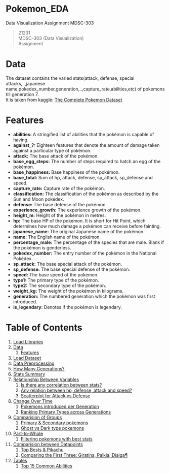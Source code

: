 # Pokemon_EDA
Data Visualization Assignment MDSC-303

> 21231  
> MDSC-303 (Data Visualization)  
> Assignment  

# Data
The dataset contains the varied stats(attack, defense, special attacks,..,japanese name,pokedex_number,generation,..,capture_rate,abilities,etc) of pokemons till generation 7.  
It is taken from kaggle: [The Complete Pokemon Dataset](https://www.kaggle.com/datasets/rounakbanik/pokemon)

# Features
- **abilities:** A stringified list of abilities that the pokémon is capable of having.
- **against_?:** Eighteen features that denote the amount of damage taken against a particular type of pokémon.
- **attack:** The base attack of the pokémon.
- **base_egg_steps:** The number of steps required to hatch an egg of the pokémon.
- **base_happiness:** Base happiness of the pokémon.
- **base_total:** Sum of hp, attack, defense, sp_attack, sp_defense and speed.
- **capture_rate:** Capture rate of the pokémon.
- **classification:** The classification of the pokémon as described by the Sun and Moon pokédex.
- **defense:** The base defense of the pokémon.
- **experience_growth:** The experience growth of the pokémon.
- **height_m:** Height of the pokémon in metres.
- **hp:** The base HP of the pokemon. It is short for Hit Point, which determines how much damage a pokémon can receive before fainting.
- **japanese_name:** The original Japanese name of the pokémon.
- **name:** The English name of the pokémon.
- **percentage_male:** The percentage of the species that are male. Blank if the pokémon is genderless.
- **pokedex_number:** The entry number of the pokémon in the National Pokédex.
- **sp_attack:** The base special attack of the pokémon.
- **sp_defense:** The base special defense of the pokémon.
- **speed:** The base speed of the pokémon.
- **type1:** The primary type of the pokémon.
- **type2:** The secondary type of the pokémon.
- **weight_kg:** The weight of the pokémon in kilograms.
- **generation:** The numbered generation which the pokémon was first introduced.
- **is_legendary:** Denotes if the pokémon is legendary.


# Table of Contents

1. [Load Libraries](#Load-Libraries)
1. [Data](#Data)
    1. [Features](#Features)
1. [Load Dataset](#Loading-the-Dataset)
1. [Data Preprocessing](#Data-Preprocessing)
1. [How Many Generations?](#How-many-generations?)
1. [Stats Summary](#Stats-Summary)
1. [Relationship Between Variables](#Relationship-Between-Variables)
    1. [Is there any correlation between stats?](#Is-there-any-correlation-between-stats?)
    1. [Any relation between hp, defense, attack and speed?](#Any-relation-between-hp,-defense,-attack-and-speed?)
    1. [Scatterplot for Attack vs Defense](#Scatterplot-for-Attack-vs-Defense)
1. [Change Over Time](#Change-Over-Time)
    1. [Pokemons introduced per Generation](#Pokemons-introduced-per-Generation)
    1. [Ranking Primary Types across Generations](#Ranking-Primary-Types-across-Generations)
1. [Comparision of Groups](#Comparision-of-Groups)
    1. [Primary & Secondary pokemons](#Primary-&-Secondary-pokemons)
    1. [Ghost vs Dark type pokemons](#Ghost-vs-Dark-type-pokemons)
1. [Part-to-Whole](#Part-to-Whole)
    1. [Filtering pokemons with best stats](#Filtering-pokemons-with-best-stats)
1. [Comparision between Datapoints](#Comparision-between-Datapoints)
    1. [Top Bests & Pikachu](#Top-Bests-&-Pikachu)
    1. [Comparing the First Three: Giratina, Palkia, Dialga¶](#Comparing-the-First-Three:-Giratina,-Palkia,-Dialga)
1. [Tables](#Tables)
    1. [Top 15 Common Abilities](#Top-15-Common-Abilities)
